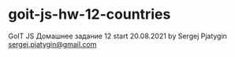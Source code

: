 # goit-js-hw-12-countries

GoIT JS Домашнее задание 12 start 20.08.2021 by Sergej Pjatygin
sergej.pjatygin@gmail.com
